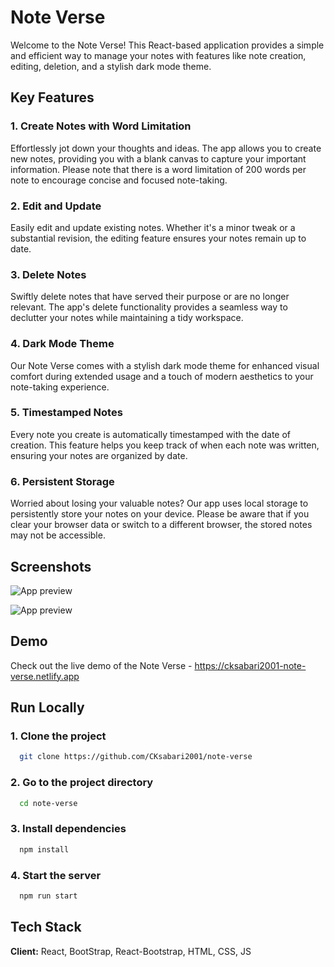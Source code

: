 # Note Verse

Welcome to the Note Verse! This React-based application provides a simple and efficient way to manage your notes with features like note creation, editing, deletion, and a stylish dark mode theme.

## Key Features

### 1. Create Notes with Word Limitation

Effortlessly jot down your thoughts and ideas. The app allows you to create new notes, providing you with a blank canvas to capture your important information. Please note that there is a word limitation of 200 words per note to encourage concise and focused note-taking.

### 2. Edit and Update

Easily edit and update existing notes. Whether it's a minor tweak or a substantial revision, the editing feature ensures your notes remain up to date.

### 3. Delete Notes

Swiftly delete notes that have served their purpose or are no longer relevant. The app's delete functionality provides a seamless way to declutter your notes while maintaining a tidy workspace.

### 4. Dark Mode Theme

Our Note Verse comes with a stylish dark mode theme for enhanced visual comfort during extended usage and a touch of modern aesthetics to your note-taking experience.

### 5. Timestamped Notes

Every note you create is automatically timestamped with the date of creation. This feature helps you keep track of when each note was written, ensuring your notes are organized by date.

### 6. Persistent Storage

Worried about losing your valuable notes? Our app uses local storage to persistently store your notes on your device. Please be aware that if you clear your browser data or switch to a different browser, the stored notes may not be accessible.


## Screenshots

![App preview](https://private-user-images.githubusercontent.com/110533554/306054442-3dd21d62-f1ad-4371-bcb9-72db818ff959.png?jwt=eyJhbGciOiJIUzI1NiIsInR5cCI6IkpXVCJ9.eyJpc3MiOiJnaXRodWIuY29tIiwiYXVkIjoicmF3LmdpdGh1YnVzZXJjb250ZW50LmNvbSIsImtleSI6ImtleTUiLCJleHAiOjE3MDgzNzAwOTMsIm5iZiI6MTcwODM2OTc5MywicGF0aCI6Ii8xMTA1MzM1NTQvMzA2MDU0NDQyLTNkZDIxZDYyLWYxYWQtNDM3MS1iY2I5LTcyZGI4MThmZjk1OS5wbmc_WC1BbXotQWxnb3JpdGhtPUFXUzQtSE1BQy1TSEEyNTYmWC1BbXotQ3JlZGVudGlhbD1BS0lBVkNPRFlMU0E1M1BRSzRaQSUyRjIwMjQwMjE5JTJGdXMtZWFzdC0xJTJGczMlMkZhd3M0X3JlcXVlc3QmWC1BbXotRGF0ZT0yMDI0MDIxOVQxOTA5NTNaJlgtQW16LUV4cGlyZXM9MzAwJlgtQW16LVNpZ25hdHVyZT03MDAzZmZmNmIyNmI3ODA0NjM4OTZkNDUxYTFmZmEyNTY3ZTExZTkzNGI3NzdhYWIyOGQ2MzE0ZTcxZTBlOWU4JlgtQW16LVNpZ25lZEhlYWRlcnM9aG9zdCZhY3Rvcl9pZD0wJmtleV9pZD0wJnJlcG9faWQ9MCJ9.qJziGnyyxwTC9PHr3Ky3alXvzVVP9flWi5rNGGx-acw)

![App preview](https://private-user-images.githubusercontent.com/110533554/306054448-a2b36248-42ee-4301-998e-d814375b97c9.png?jwt=eyJhbGciOiJIUzI1NiIsInR5cCI6IkpXVCJ9.eyJpc3MiOiJnaXRodWIuY29tIiwiYXVkIjoicmF3LmdpdGh1YnVzZXJjb250ZW50LmNvbSIsImtleSI6ImtleTUiLCJleHAiOjE3MDgzNzAwOTMsIm5iZiI6MTcwODM2OTc5MywicGF0aCI6Ii8xMTA1MzM1NTQvMzA2MDU0NDQ4LWEyYjM2MjQ4LTQyZWUtNDMwMS05OThlLWQ4MTQzNzViOTdjOS5wbmc_WC1BbXotQWxnb3JpdGhtPUFXUzQtSE1BQy1TSEEyNTYmWC1BbXotQ3JlZGVudGlhbD1BS0lBVkNPRFlMU0E1M1BRSzRaQSUyRjIwMjQwMjE5JTJGdXMtZWFzdC0xJTJGczMlMkZhd3M0X3JlcXVlc3QmWC1BbXotRGF0ZT0yMDI0MDIxOVQxOTA5NTNaJlgtQW16LUV4cGlyZXM9MzAwJlgtQW16LVNpZ25hdHVyZT0wZDUwYmM1OThiYmZkZmVkZWRkMzVhMGEwZGU0MTg4M2Y0MjFiYTAzNjlkZjViZjZiYWQxNTljMTIxODAzOTZlJlgtQW16LVNpZ25lZEhlYWRlcnM9aG9zdCZhY3Rvcl9pZD0wJmtleV9pZD0wJnJlcG9faWQ9MCJ9.HFSKIcS08fJ196Snx_EtBOwtDHC-iaIVTeqdKPvk9k4)

## Demo

Check out the live demo of the Note Verse - https://cksabari2001-note-verse.netlify.app

## Run Locally

### 1. Clone the project

```bash
  git clone https://github.com/CKsabari2001/note-verse
```

### 2. Go to the project directory

```bash
  cd note-verse
```

### 3. Install dependencies

```bash
  npm install
```

### 4. Start the server

```bash
  npm run start
```

## Tech Stack

**Client:** React, BootStrap, React-Bootstrap, HTML, CSS, JS
